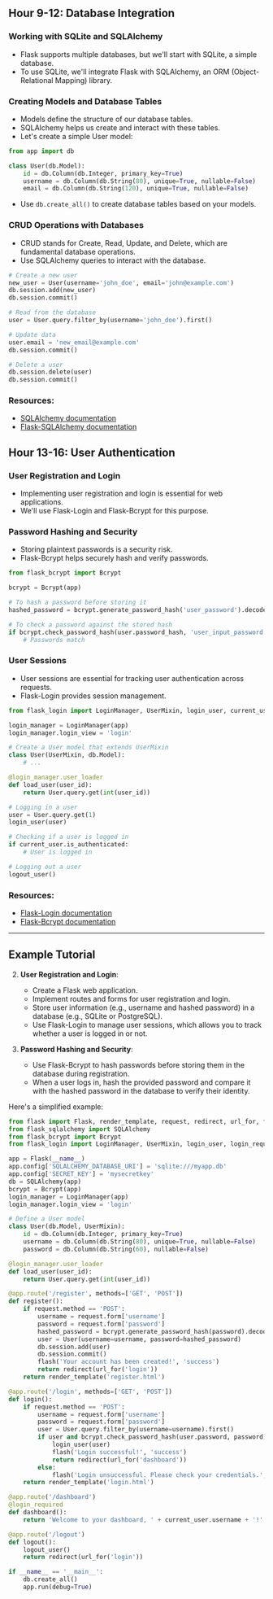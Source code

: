 ## Hour 9-12: Database Integration

### **Working with SQLite and SQLAlchemy**

- Flask supports multiple databases, but we'll start with SQLite, a simple database.
- To use SQLite, we'll integrate Flask with SQLAlchemy, an ORM (Object-Relational Mapping) library.

### **Creating Models and Database Tables**

- Models define the structure of our database tables.
- SQLAlchemy helps us create and interact with these tables.
- Let's create a simple User model:

```python
from app import db

class User(db.Model):
    id = db.Column(db.Integer, primary_key=True)
    username = db.Column(db.String(80), unique=True, nullable=False)
    email = db.Column(db.String(120), unique=True, nullable=False)
```

- Use `db.create_all()` to create database tables based on your models.

### **CRUD Operations with Databases**

- CRUD stands for Create, Read, Update, and Delete, which are fundamental database operations.
- Use SQLAlchemy queries to interact with the database.

```python
# Create a new user
new_user = User(username='john_doe', email='john@example.com')
db.session.add(new_user)
db.session.commit()

# Read from the database
user = User.query.filter_by(username='john_doe').first()

# Update data
user.email = 'new_email@example.com'
db.session.commit()

# Delete a user
db.session.delete(user)
db.session.commit()
```

### **Resources:**

- [SQLAlchemy documentation](https://docs.sqlalchemy.org/en/20/)
- [Flask-SQLAlchemy documentation](https://flask-sqlalchemy.palletsprojects.com/)

## Hour 13-16: User Authentication

### **User Registration and Login**

- Implementing user registration and login is essential for web applications.
- We'll use Flask-Login and Flask-Bcrypt for this purpose.

### **Password Hashing and Security**

- Storing plaintext passwords is a security risk.
- Flask-Bcrypt helps securely hash and verify passwords.

```python
from flask_bcrypt import Bcrypt

bcrypt = Bcrypt(app)

# To hash a password before storing it
hashed_password = bcrypt.generate_password_hash('user_password').decode('utf-8')

# To check a password against the stored hash
if bcrypt.check_password_hash(user.password_hash, 'user_input_password'):
    # Passwords match
```

### **User Sessions**

- User sessions are essential for tracking user authentication across requests.
- Flask-Login provides session management.

```python
from flask_login import LoginManager, UserMixin, login_user, current_user, login_required, logout_user

login_manager = LoginManager(app)
login_manager.login_view = 'login'

# Create a User model that extends UserMixin
class User(UserMixin, db.Model):
    # ...

@login_manager.user_loader
def load_user(user_id):
    return User.query.get(int(user_id))

# Logging in a user
user = User.query.get(1)
login_user(user)

# Checking if a user is logged in
if current_user.is_authenticated:
    # User is logged in

# Logging out a user
logout_user()
```

### **Resources:**

- [Flask-Login documentation](https://flask-login.palletsprojects.com/)
- [Flask-Bcrypt documentation](https://flask-bcrypt.readthedocs.io/)

---

## Example Tutorial

2. **User Registration and Login**:

   - Create a Flask web application.
   - Implement routes and forms for user registration and login.
   - Store user information (e.g., username and hashed password) in a database (e.g., SQLite or PostgreSQL).
   - Use Flask-Login to manage user sessions, which allows you to track whether a user is logged in or not.

3. **Password Hashing and Security**:

   - Use Flask-Bcrypt to hash passwords before storing them in the database during registration.
   - When a user logs in, hash the provided password and compare it with the hashed password in the database to verify their identity.

Here's a simplified example:

```python
from flask import Flask, render_template, request, redirect, url_for, flash
from flask_sqlalchemy import SQLAlchemy
from flask_bcrypt import Bcrypt
from flask_login import LoginManager, UserMixin, login_user, login_required, logout_user, current_user

app = Flask(__name__)
app.config['SQLALCHEMY_DATABASE_URI'] = 'sqlite:///myapp.db'
app.config['SECRET_KEY'] = 'mysecretkey'
db = SQLAlchemy(app)
bcrypt = Bcrypt(app)
login_manager = LoginManager(app)
login_manager.login_view = 'login'

# Define a User model
class User(db.Model, UserMixin):
    id = db.Column(db.Integer, primary_key=True)
    username = db.Column(db.String(80), unique=True, nullable=False)
    password = db.Column(db.String(60), nullable=False)

@login_manager.user_loader
def load_user(user_id):
    return User.query.get(int(user_id))

@app.route('/register', methods=['GET', 'POST'])
def register():
    if request.method == 'POST':
        username = request.form['username']
        password = request.form['password']
        hashed_password = bcrypt.generate_password_hash(password).decode('utf-8')
        user = User(username=username, password=hashed_password)
        db.session.add(user)
        db.session.commit()
        flash('Your account has been created!', 'success')
        return redirect(url_for('login'))
    return render_template('register.html')

@app.route('/login', methods=['GET', 'POST'])
def login():
    if request.method == 'POST':
        username = request.form['username']
        password = request.form['password']
        user = User.query.filter_by(username=username).first()
        if user and bcrypt.check_password_hash(user.password, password):
            login_user(user)
            flash('Login successful!', 'success')
            return redirect(url_for('dashboard'))
        else:
            flash('Login unsuccessful. Please check your credentials.', 'danger')
    return render_template('login.html')

@app.route('/dashboard')
@login_required
def dashboard():
    return 'Welcome to your dashboard, ' + current_user.username + '!'

@app.route('/logout')
def logout():
    logout_user()
    return redirect(url_for('login'))

if __name__ == '__main__':
    db.create_all()
    app.run(debug=True)
```
